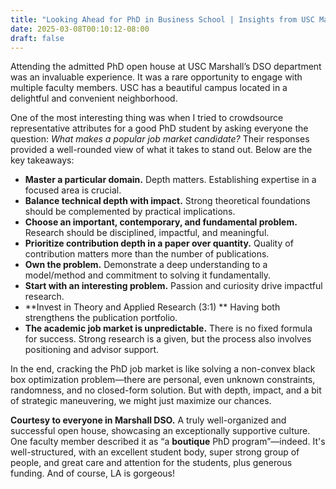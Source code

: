 ```yaml
---
title: "Looking Ahead for PhD in Business School | Insights from USC Marshall’s Open House"
date: 2025-03-08T00:10:12-08:00
draft: false
---
```


Attending the admitted PhD open house at USC Marshall’s DSO department was an invaluable experience. It was a rare opportunity to engage with multiple faculty members. USC has a beautiful campus located in a delightful and convenient neighborhood.

One of the most interesting thing was when I tried to crowdsource representative attributes for a good PhD student by asking everyone the question: *What makes a popular job market candidate?* Their responses provided a well-rounded view of what it takes to stand out. Below are the key takeaways:

- **Master a particular domain.** Depth matters. Establishing expertise in a focused area is crucial.
- **Balance technical depth with impact.** Strong theoretical foundations should be complemented by practical implications.
- **Choose an important, contemporary, and fundamental problem.** Research should be disciplined, impactful, and meaningful.
- **Prioritize contribution depth in a paper over quantity.** Quality of contribution matters more than the number of publications.
- **Own the problem.** Demonstrate a deep understanding to a model/method and commitment to solving it fundamentally.
- **Start with an interesting problem.** Passion and curiosity drive impactful research.
- **Invest in Theory and Applied Research (3:1) ** Having both strengthens the publication portfolio.
- **The academic job market is unpredictable.** There is no fixed formula for success. Strong research is a given, but the process also involves positioning and advisor support.

In the end, cracking the PhD job market is like solving a non-convex black box optimization problem—there are personal, even unknown constraints, randomness, and no closed-form solution. But with depth, impact, and a bit of strategic maneuvering, we might just maximize our chances.

**Courtesy to everyone in Marshall DSO.** A truly well-organized and successful open house, showcasing an exceptionally supportive culture. One faculty member described it as “a **boutique** PhD program”—indeed. It's well-structured, with an excellent student body, super strong group of people, and great care and attention for the students, plus generous funding. And of course, LA is gorgeous!
